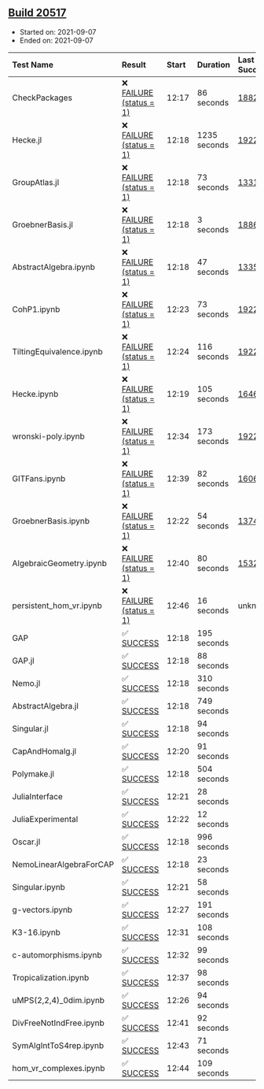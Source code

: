 ## [Build 20517](https://oscarci.mathematik.uni-kl.de/job/oscar/20517/)

* Started on: 2021-09-07
* Ended on: 2021-09-07

| Test Name    | Result | Start | Duration | Last Success | First Failure |
|:-------------|:-------|:------|:---------|:-------------|:--------------|
| CheckPackages | ❌ [FAILURE (status = 1)](https://oscarci.mathematik.uni-kl.de/job/oscar/20517/artifact/logs/build-20517/CheckPackages.log) | 12:17 | 86 seconds | [18822](https://oscarci.mathematik.uni-kl.de/job/oscar/18822/) | [18823](https://oscarci.mathematik.uni-kl.de/job/oscar/18823/) |
| Hecke.jl | ❌ [FAILURE (status = 1)](https://oscarci.mathematik.uni-kl.de/job/oscar/20517/artifact/logs/build-20517/Hecke.jl.log) | 12:18 | 1235 seconds | [19222](https://oscarci.mathematik.uni-kl.de/job/oscar/19222/) | [20152](https://oscarci.mathematik.uni-kl.de/job/oscar/20152/) |
| GroupAtlas.jl | ❌ [FAILURE (status = 1)](https://oscarci.mathematik.uni-kl.de/job/oscar/20517/artifact/logs/build-20517/GroupAtlas.jl.log) | 12:18 | 73 seconds | [13311](https://oscarci.mathematik.uni-kl.de/job/oscar/13311/) | [13312](https://oscarci.mathematik.uni-kl.de/job/oscar/13312/) |
| GroebnerBasis.jl | ❌ [FAILURE (status = 1)](https://oscarci.mathematik.uni-kl.de/job/oscar/20517/artifact/logs/build-20517/GroebnerBasis.jl.log) | 12:18 | 3 seconds | [18864](https://oscarci.mathematik.uni-kl.de/job/oscar/18864/) | [18865](https://oscarci.mathematik.uni-kl.de/job/oscar/18865/) |
| AbstractAlgebra.ipynb | ❌ [FAILURE (status = 1)](https://oscarci.mathematik.uni-kl.de/job/oscar/20517/artifact/logs/build-20517/AbstractAlgebra.ipynb.log) | 12:18 | 47 seconds | [13355](https://oscarci.mathematik.uni-kl.de/job/oscar/13355/) | [13356](https://oscarci.mathematik.uni-kl.de/job/oscar/13356/) |
| CohP1.ipynb | ❌ [FAILURE (status = 1)](https://oscarci.mathematik.uni-kl.de/job/oscar/20517/artifact/logs/build-20517/CohP1.ipynb.log) | 12:23 | 73 seconds | [19222](https://oscarci.mathematik.uni-kl.de/job/oscar/19222/) | [20152](https://oscarci.mathematik.uni-kl.de/job/oscar/20152/) |
| TiltingEquivalence.ipynb | ❌ [FAILURE (status = 1)](https://oscarci.mathematik.uni-kl.de/job/oscar/20517/artifact/logs/build-20517/TiltingEquivalence.ipynb.log) | 12:24 | 116 seconds | [19222](https://oscarci.mathematik.uni-kl.de/job/oscar/19222/) | [20152](https://oscarci.mathematik.uni-kl.de/job/oscar/20152/) |
| Hecke.ipynb | ❌ [FAILURE (status = 1)](https://oscarci.mathematik.uni-kl.de/job/oscar/20517/artifact/logs/build-20517/Hecke.ipynb.log) | 12:19 | 105 seconds | [16463](https://oscarci.mathematik.uni-kl.de/job/oscar/16463/) | [16464](https://oscarci.mathematik.uni-kl.de/job/oscar/16464/) |
| wronski-poly.ipynb | ❌ [FAILURE (status = 1)](https://oscarci.mathematik.uni-kl.de/job/oscar/20517/artifact/logs/build-20517/wronski-poly.ipynb.log) | 12:34 | 173 seconds | [19222](https://oscarci.mathematik.uni-kl.de/job/oscar/19222/) | [20152](https://oscarci.mathematik.uni-kl.de/job/oscar/20152/) |
| GITFans.ipynb | ❌ [FAILURE (status = 1)](https://oscarci.mathematik.uni-kl.de/job/oscar/20517/artifact/logs/build-20517/GITFans.ipynb.log) | 12:39 | 82 seconds | [16068](https://oscarci.mathematik.uni-kl.de/job/oscar/16068/) | [16069](https://oscarci.mathematik.uni-kl.de/job/oscar/16069/) |
| GroebnerBasis.ipynb | ❌ [FAILURE (status = 1)](https://oscarci.mathematik.uni-kl.de/job/oscar/20517/artifact/logs/build-20517/GroebnerBasis.ipynb.log) | 12:22 | 54 seconds | [13748](https://oscarci.mathematik.uni-kl.de/job/oscar/13748/) | [13749](https://oscarci.mathematik.uni-kl.de/job/oscar/13749/) |
| AlgebraicGeometry.ipynb | ❌ [FAILURE (status = 1)](https://oscarci.mathematik.uni-kl.de/job/oscar/20517/artifact/logs/build-20517/AlgebraicGeometry.ipynb.log) | 12:40 | 80 seconds | [15322](https://oscarci.mathematik.uni-kl.de/job/oscar/15322/) | [15323](https://oscarci.mathematik.uni-kl.de/job/oscar/15323/) |
| persistent_hom_vr.ipynb | ❌ [FAILURE (status = 1)](https://oscarci.mathematik.uni-kl.de/job/oscar/20517/artifact/logs/build-20517/persistent_hom_vr.ipynb.log) | 12:46 | 16 seconds | unknown | unknown |
| GAP | ✅ [SUCCESS](https://oscarci.mathematik.uni-kl.de/job/oscar/20517/artifact/logs/build-20517/GAP.log) | 12:18 | 195 seconds |  |  |
| GAP.jl | ✅ [SUCCESS](https://oscarci.mathematik.uni-kl.de/job/oscar/20517/artifact/logs/build-20517/GAP.jl.log) | 12:18 | 88 seconds |  |  |
| Nemo.jl | ✅ [SUCCESS](https://oscarci.mathematik.uni-kl.de/job/oscar/20517/artifact/logs/build-20517/Nemo.jl.log) | 12:18 | 310 seconds |  |  |
| AbstractAlgebra.jl | ✅ [SUCCESS](https://oscarci.mathematik.uni-kl.de/job/oscar/20517/artifact/logs/build-20517/AbstractAlgebra.jl.log) | 12:18 | 749 seconds |  |  |
| Singular.jl | ✅ [SUCCESS](https://oscarci.mathematik.uni-kl.de/job/oscar/20517/artifact/logs/build-20517/Singular.jl.log) | 12:18 | 94 seconds |  |  |
| CapAndHomalg.jl | ✅ [SUCCESS](https://oscarci.mathematik.uni-kl.de/job/oscar/20517/artifact/logs/build-20517/CapAndHomalg.jl.log) | 12:20 | 91 seconds |  |  |
| Polymake.jl | ✅ [SUCCESS](https://oscarci.mathematik.uni-kl.de/job/oscar/20517/artifact/logs/build-20517/Polymake.jl.log) | 12:18 | 504 seconds |  |  |
| JuliaInterface | ✅ [SUCCESS](https://oscarci.mathematik.uni-kl.de/job/oscar/20517/artifact/logs/build-20517/JuliaInterface.log) | 12:21 | 28 seconds |  |  |
| JuliaExperimental | ✅ [SUCCESS](https://oscarci.mathematik.uni-kl.de/job/oscar/20517/artifact/logs/build-20517/JuliaExperimental.log) | 12:22 | 12 seconds |  |  |
| Oscar.jl | ✅ [SUCCESS](https://oscarci.mathematik.uni-kl.de/job/oscar/20517/artifact/logs/build-20517/Oscar.jl.log) | 12:18 | 996 seconds |  |  |
| NemoLinearAlgebraForCAP | ✅ [SUCCESS](https://oscarci.mathematik.uni-kl.de/job/oscar/20517/artifact/logs/build-20517/NemoLinearAlgebraForCAP.log) | 12:18 | 23 seconds |  |  |
| Singular.ipynb | ✅ [SUCCESS](https://oscarci.mathematik.uni-kl.de/job/oscar/20517/artifact/logs/build-20517/Singular.ipynb.log) | 12:21 | 58 seconds |  |  |
| g-vectors.ipynb | ✅ [SUCCESS](https://oscarci.mathematik.uni-kl.de/job/oscar/20517/artifact/logs/build-20517/g-vectors.ipynb.log) | 12:27 | 191 seconds |  |  |
| K3-16.ipynb | ✅ [SUCCESS](https://oscarci.mathematik.uni-kl.de/job/oscar/20517/artifact/logs/build-20517/K3-16.ipynb.log) | 12:31 | 108 seconds |  |  |
| c-automorphisms.ipynb | ✅ [SUCCESS](https://oscarci.mathematik.uni-kl.de/job/oscar/20517/artifact/logs/build-20517/c-automorphisms.ipynb.log) | 12:32 | 99 seconds |  |  |
| Tropicalization.ipynb | ✅ [SUCCESS](https://oscarci.mathematik.uni-kl.de/job/oscar/20517/artifact/logs/build-20517/Tropicalization.ipynb.log) | 12:37 | 98 seconds |  |  |
| uMPS(2,2,4)_0dim.ipynb | ✅ [SUCCESS](https://oscarci.mathematik.uni-kl.de/job/oscar/20517/artifact/logs/build-20517/uMPS-2-2-4-_0dim.ipynb.log) | 12:26 | 94 seconds |  |  |
| DivFreeNotIndFree.ipynb | ✅ [SUCCESS](https://oscarci.mathematik.uni-kl.de/job/oscar/20517/artifact/logs/build-20517/DivFreeNotIndFree.ipynb.log) | 12:41 | 92 seconds |  |  |
| SymAlgIntToS4rep.ipynb | ✅ [SUCCESS](https://oscarci.mathematik.uni-kl.de/job/oscar/20517/artifact/logs/build-20517/SymAlgIntToS4rep.ipynb.log) | 12:43 | 71 seconds |  |  |
| hom_vr_complexes.ipynb | ✅ [SUCCESS](https://oscarci.mathematik.uni-kl.de/job/oscar/20517/artifact/logs/build-20517/hom_vr_complexes.ipynb.log) | 12:44 | 109 seconds |  |  |

